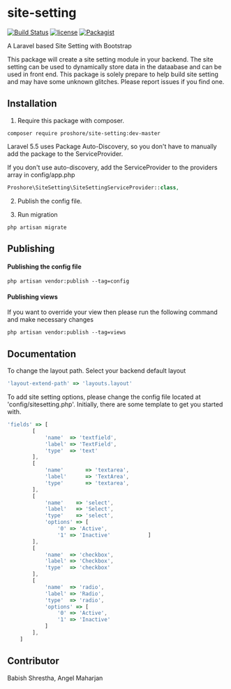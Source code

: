 # site-setting
[![Build Status](https://travis-ci.org/proshore/site-setting.svg?branch=add-license-1)](https://travis-ci.org/proshore/site-setting)
[![license](https://img.shields.io/github/license/proshore/site-setting.svg)](https://github.com/proshore/site-setting/blob/master/LICENSE)
[![Packagist](https://img.shields.io/packagist/v/proshore/site-setting.svg)](https://packagist.org/packages/proshore/site-setting)

A Laravel based Site Setting with Bootstrap

This package will create a site setting module in your backend. The site setting can be used to dynamically store data in the dataabase and can be used in front end. This package is solely prepare to help build site setting and may have some unknown glitches. Please report issues if you find one.

## Installation
1. Require this package with composer.

```shell
composer require proshore/site-setting:dev-master
```

Laravel 5.5 uses Package Auto-Discovery, so you don't have to manually add the package to the ServiceProvider.


If you don't use auto-discovery, add the ServiceProvider to the providers array in config/app.php

```php
Proshore\SiteSetting\SiteSettingServiceProvider::class,
```

2. Publish the config file. 

3. Run migration
````Shell
php artisan migrate
````

## Publishing
#### Publishing the config file
````shell
php artisan vendor:publish --tag=config
````

#### Publishing views
If you want to override your view then please run the following command and make necessary changes
````shell
php artisan vendor:publish --tag=views
````

## Documentation
To change the layout path. Select your backend default layout
````javascript
'layout-extend-path' => 'layouts.layout'
````

To add site setting options, please change the config file located at 'config/sitesetting.php'. Initially, there are some template to get you started with.
```javascript
'fields' => [
        [    
            'name'  => 'textfield',
            'label' => 'TextField',
            'type'  => 'text'
        ],
        [
            'name'       => 'textarea',
            'label'      => 'TextArea',
            'type'       => 'textarea',
        ],
        [
            'name'    => 'select',
            'label'   => 'Select',
            'type'    => 'select',
            'options' => [
                '0' => 'Active',
                '1' => 'Inactive'            ]
        ],
        [
            'name'  => 'checkbox',
            'label' => 'Checkbox',
            'type'  => 'checkbox'
        ],
        [
            'name'  => 'radio',
            'label' => 'Radio',
            'type'  => 'radio',
            'options' => [
                '0' => 'Active',
                '1' => 'Inactive'
            ]
        ],
    ]
````

## Contributor
Babish Shrestha, Angel Maharjan
